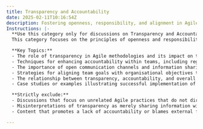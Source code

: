 ```yaml
---
title: Transparency and Accountability
date: 2025-02-11T10:16:54Z
description: Fostering openness, responsibility, and alignment in Agile teams.
Instructions: |-
  **Use this category only for discussions on Transparency and Accountability.**  
  This category focuses on the principles of openness and responsibility within Agile teams, emphasising the importance of clear communication, trust, and alignment among team members and stakeholders. It aims to foster an environment where information is freely shared, and individuals are held accountable for their contributions and decisions.

  **Key Topics:**
  - The role of transparency in Agile methodologies and its impact on team dynamics.
  - Techniques for enhancing accountability within teams, including regular feedback loops and retrospectives.
  - The importance of open communication channels and information sharing in fostering trust.
  - Strategies for aligning team goals with organisational objectives to ensure collective accountability.
  - The relationship between transparency, accountability, and overall team performance.
  - Case studies or examples illustrating successful implementation of transparency and accountability practices in Agile environments.

  **Strictly exclude:**
  - Discussions that focus on unrelated Agile practices that do not directly address transparency or accountability.
  - Misinterpretations of transparency as merely sharing information without context or purpose.
  - Content that promotes a lack of accountability or blames external factors for team performance issues.

---
```


